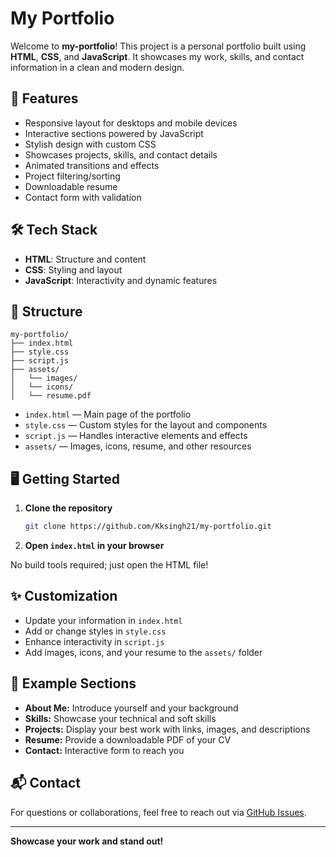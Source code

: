 # My Portfolio

Welcome to **my-portfolio**! This project is a personal portfolio built using **HTML**, **CSS**, and **JavaScript**. It showcases my work, skills, and contact information in a clean and modern design.

## 🚀 Features

- Responsive layout for desktops and mobile devices
- Interactive sections powered by JavaScript
- Stylish design with custom CSS
- Showcases projects, skills, and contact details
- Animated transitions and effects
- Project filtering/sorting
- Downloadable resume
- Contact form with validation

## 🛠️ Tech Stack

- **HTML**: Structure and content
- **CSS**: Styling and layout
- **JavaScript**: Interactivity and dynamic features

## 📁 Structure

```
my-portfolio/
├── index.html
├── style.css
├── script.js
├── assets/
│   └── images/
│   └── icons/
│   └── resume.pdf
```

- `index.html` — Main page of the portfolio
- `style.css` — Custom styles for the layout and components
- `script.js` — Handles interactive elements and effects
- `assets/` — Images, icons, resume, and other resources

## 🖥️ Getting Started

1. **Clone the repository**
   ```bash
   git clone https://github.com/Kksingh21/my-portfolio.git
   ```
2. **Open `index.html` in your browser**

No build tools required; just open the HTML file!

## ✨ Customization

- Update your information in `index.html`
- Add or change styles in `style.css`
- Enhance interactivity in `script.js`
- Add images, icons, and your resume to the `assets/` folder

## 🎨 Example Sections

- **About Me:** Introduce yourself and your background
- **Skills:** Showcase your technical and soft skills
- **Projects:** Display your best work with links, images, and descriptions
- **Resume:** Provide a downloadable PDF of your CV
- **Contact:** Interactive form to reach you

## 📬 Contact

For questions or collaborations, feel free to reach out via [GitHub Issues](https://github.com/Kksingh21/my-portfolio/issues).

---

**Showcase your work and stand out!**
